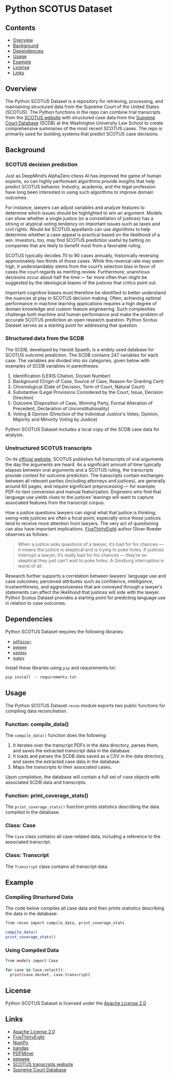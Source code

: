 # Python SCOTUS Dataset

## Contents

- [Overview](#Overview)
- [Background](#Background)
- [Dependencies](#Dependencies)
- [Usage](#Usage)
- [Example](#Example)
- [License](#License)
- [Links](#Links)


## Overview

The Python SCOTUS Dataset is a repository for retrieving, processing, and maintaining structured data from the Supreme Court of the United States (SCOTUS). The Python functions in the repo can combine trial transcripts from the [SCOTUS website](https://www.supremecourt.gov/oral_arguments/argument_transcript/) with structured case data from the [Supreme Court Database](http://scdb.wustl.edu/) (SCDB) at the Washington University Law School to create comprehensive summaries of the most recent SCOTUS cases. The repo is primarily used for building systems that predict SCOTUS case decisions.

## Background

### SCOTUS decision prediction

Just as DeepMind’s AlphaZero chess AI has improved the game of human experts, so can highly performant algorithms provide insights that help predict SCOTUS behavior. Industry, academia, and the legal profession have long been interested in using such algorithms to improve domain outcomes.

For instance, lawyers can adjust variables and analyze features to determine which issues should be highlighted to win an argument. Models can show whether a single justice (or a constellation of justices) has a strong or atypical voting tendency on important issues such as taxes and civil rights. Would-be SCOTUS appellants can use algorithms to help determine whether a case appeal is practical based on the likelihood of a win. Investors, too, may find SCOTUS prediction useful by betting on companies that are likely to benefit most from a favorable ruling.

SCOTUS typically decides 70 to 90 cases annually, historically reversing approximately two thirds of those cases. While this reversal rate may seem high, it understandably stems from the court’s selection bias in favor of cases the court regards as meriting review. Furthermore, unanimous decisions occur about half the time — far more often than might be suggested by the ideological biases of the justices that critics point out.

Important cognitive biases must therefore be identified to better understand the nuances at play in SCOTUS decision making. Often, achieving optimal performance in machine learning applications requires a high degree of domain knowledge and custom feature engineering. Such complexities challenge both machine and human performance and make the problem of accurate SCOTUS prediction an open research question. Python Scotus Dataset serves as a starting point for addressing that question.

### Structured data from the SCDB

The SCDB, developed by Harold Spaeth, is a widely used database for SCOTUS outcome prediction. The SCDB contains 247 variables for each case. The variables are divided into six categories, given below with examples of SCDB variables in parentheses:

1.	Identification (LEXIS Citation, Docket Number)
2.	Background (Origin of Case, Source of Case, Reason for Granting Cert)
3.	Chronological (Date of Decision, Term of Court, Natural Court)
4.	Substantive (Legal Provisions Considered by the Court, Issue, Decision Direction)
5.	Outcome (Disposition of Case, Winning Party, Formal Alteration of Precedent, Declaration of Unconstitutionality)
6.	Voting & Opinion (Direction of the Individual Justice's Votes, Opinion, Majority and Minority Voting by Justice)

Python SCOTUS Dataset includes a local copy of the SCDB case data for analysis.


### Unstructured SCOTUS transcripts

On its [official website](https://www.supremecourt.gov/oral_arguments/argument_transcript/), SCOTUS publishes full transcripts of oral arguments the day the arguments are heard. As a significant amount of time typically elapses between oral arguments and a SCOTUS ruling, the transcripts provide context for outcome prediction. The transcripts contain exchanges between all relevant parties (including attorneys and justices), are generally around 60 pages, and require significant preprocessing — for example, PDF-to-text conversion and manual featurization. Engineers who find that language use yields clues to the justices’ leanings will want to capture associated features from the transcript corpus.

How a justice questions lawyers can signal what that justice is thinking; swing-vote justices are often a focal point, especially since those justices tend to receive more attention from lawyers. The very act of questioning can also have important implications. [FiveThirtyEight](https://fivethirtyeight.com/features/how-to-read-the-mind-of-a-supreme-court-justice/) author Oliver Roeder observes as follows:

>When a justice asks questions of a lawyer, it’s bad for his chances — it means the justice is skeptical and is trying to poke holes. If justices interrupt a lawyer, it’s really bad for his chances — they’re so skeptical they just can’t wait to poke holes. A Ginsburg interruption is worst of all.

Research further supports a correlation between lawyers’ language use and case outcomes; perceived attributes such as confidence, intelligence, trustworthiness, and aggressiveness that are conveyed through a lawyer’s statements can affect the likelihood that justices will side with the lawyer. Python Scotus Dataset provides a starting point for predicting language use in relation to case outcomes.

## Dependencies

Python SCOTUS Dataset requires the following libraries:

- [`pdfminer`](https://pypi.org/project/pdfminer/)
- [`peewee`](http://docs.peewee-orm.com/en/latest/)
- [`pandas`](https://pandas.pydata.org/)
- [`numpy`](https://numpy.org/)

Install these libraries using `pip` and requirements.txt:

```bash
pip install -r requirements.txt
```

## Usage

The Python SCOTUS Dataset `recon` module exports two public functions for compiling data reconciliation.

### Function: compile_data()

The `compile_data()` function does the following:
1. It iterates over the transcript PDFs in the data directory, parses them, and saves the extracted transcript data in the database.
2. It loads and parses the SCDB data saved as a CSV in the data directory, and saves the extracted case data in the database.
3. Maps the transcripts to their associated cases.

Upon completion, the database will contain a full set of case objects with associated SCDB data and transcripts.

### Function: print_coverage_stats()

The `print_coverage_stats()` function prints statistics describing the data compiled in the database.

### Class: Case

The `Case` class contains all case-related data, including a reference to the associated transcript.

### Class: Transcript

The `Transcript` class contains all transcript data.

## Example

### Compiling Structured Data

The code below compiles all case data and then prints statistics describing the data in the database:

```bash
from recon import compile_data, print_coverage_stats

compile_data()
print_coverage_stats()
```

### Using Compiled Data

```bash
from models import Case

for case in Case.select():
  print(case.docket, case.transcript)
```

## License

Python SCOTUS Dataset is licensed under the
[Apache License 2.0](https://www.apache.org/licenses/LICENSE-2.0).


## Links

- [Apache License 2.0](https://www.apache.org/licenses/LICENSE-2.0)
- [FiveThirtyEight](https://fivethirtyeight.com/features/how-to-read-the-mind-of-a-supreme-court-justice/)
- [NumPy](https://numpy.org/)
- [pandas](https://pandas.pydata.org/)
- [PDFMiner](https://pypi.org/project/pdfminer/)
- [peewee](http://docs.peewee-orm.com/en/latest/)
- [SCOTUS transcripts website](https://www.supremecourt.gov/oral_arguments/argument_transcript/)
- [Supreme Court Database](http://scdb.wustl.edu/)
